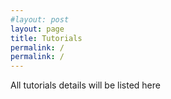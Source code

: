 ```yaml
---
#layout: post
layout: page
title: Tutorials
permalink: /
permalink: /
---
```



All tutorials details will be listed here
